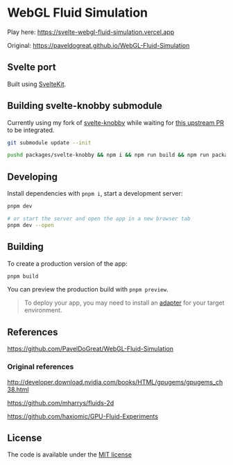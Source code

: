# WebGL Fluid Simulation

Play here: https://svelte-webgl-fluid-simulation.vercel.app

Original: https://paveldogreat.github.io/WebGL-Fluid-Simulation

## Svelte port

Built using [SvelteKit](https://kit.svelte.dev/).

## Building svelte-knobby submodule

Currently using my fork of [svelte-knobby](https://github.com/jpaquim/svelte-knobby) while waiting for [this upstream PR](https://github.com/Rich-Harris/svelte-knobby/pull/29) to be integrated.

```bash
git submodule update --init
```

```bash
pushd packages/svelte-knobby && npm i && npm run build && npm run package; popd
```

## Developing

Install dependencies with `pnpm i`, start a development server:

```bash
pnpm dev

# or start the server and open the app in a new browser tab
pnpm dev --open
```

## Building

To create a production version of the app:

```bash
pnpm build
```

You can preview the production build with `pnpm preview`.

> To deploy your app, you may need to install an [adapter](https://kit.svelte.dev/docs/adapters) for your target environment.

## References

https://github.com/PavelDoGreat/WebGL-Fluid-Simulation

### Original references

http://developer.download.nvidia.com/books/HTML/gpugems/gpugems_ch38.html

https://github.com/mharrys/fluids-2d

https://github.com/haxiomic/GPU-Fluid-Experiments

## License

The code is available under the [MIT license](LICENSE)
